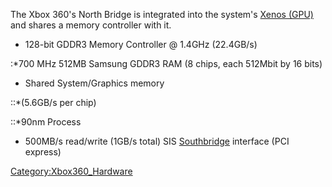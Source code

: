 The Xbox 360's North Bridge is integrated into the system's [Xenos
(GPU)](Xenos_(GPU) "wikilink") and shares a memory controller with it.

  - 128-bit GDDR3 Memory Controller @ 1.4GHz (22.4GB/s)

:\*700 MHz 512MB Samsung GDDR3 RAM (8 chips, each 512Mbit by 16 bits)

  - Shared System/Graphics memory

::\*(5.6GB/s per chip)

::\*90nm Process

  - 500MB/s read/write (1GB/s total) SIS
    [Southbridge](Southbridge "wikilink") interface (PCI express)

[Category:Xbox360_Hardware](Category:Xbox360_Hardware "wikilink")